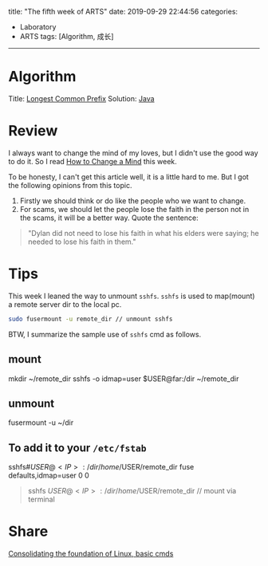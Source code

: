 title: "The fifth week of ARTS"
date: 2019-09-29 22:44:56
categories:
- Laboratory
- ARTS
tags: [Algorithm, 成长]
---
# Algorithm
Title: [Longest Common Prefix](https://leetcode.com/problems/longest-common-prefix/)
Solution: [Java](https://github.com/huaqianlee/LeetcodeSolutions/blob/master/algorithms/java/LongestCommonPrefix.java)

# Review
I always want to change the mind of my loves, but I didn't use the good way to do it. So I read [How to Change a Mind](https://forge.medium.com/how-to-change-a-mind-1774681b9369) this week.

To be honesty, I can't get this article well, it is a little hard to me. But I got the following opinions from this topic.
1. Firstly we should think or do like the people who we want to change.
2. For scams, we should let the people lose the faith in the person not in the scams, it will be a better way. Quote the sentence:  
> "Dylan did not need to lose his faith in what his elders were saying; he needed to lose his faith in them." 
<!-- more -->
# Tips
This week I leaned the way to unmount `sshfs`. `sshfs` is used to map(mount) a remote server dir to the local pc.
```bash
sudo fusermount -u remote_dir // unmount sshfs 
```

BTW, I summarize the sample use of `sshfs` cmd as follows.
## mount
mkdir ~/remote_dir
sshfs -o idmap=user $USER@far:/dir ~/remote_dir

## unmount 
fusermount -u ~/dir

## To add it to your `/etc/fstab`
sshfs#$USER@<IP>:/dir /home/$USER/remote_dir fuse defaults,idmap=user 0 0
> sshfs $USER@<IP>:/dir /home/$USER/remote_dir // mount via terminal

# Share
[Consolidating the foundation of Linux, basic cmds](http://huaqianlee.github.io/2020/02/06/Linux/Consolidating-the-foundation-of-Linux-basic-cmds/)